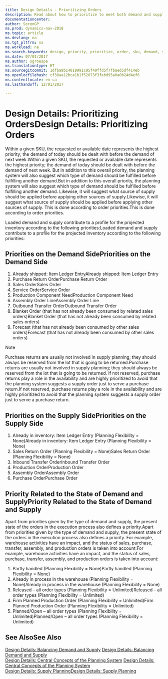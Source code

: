 ```yaml
---
title: Design Details - Prioritizing Orders
description: Read about how to prioritize to meet both demand and supply requirements.
documentationcenter: 
author: SorenGP
ms.prod: dynamics-nav-2018
ms.topic: article
ms.devlang: na
ms.tgt_pltfrm: na
ms.workload: na
ms.search.keywords: design, priority, prioritize, order, sku, demand, supply
ms.date: 07/01/2017
ms.author: sgroespe
ms.translationtype: HT
ms.sourcegitcommit: 1dfba8b14019991c95f40ffd5f7fbaed5df414eb
ms.openlocfilehash: cf38aa12bca1b1f52073f3febd95a0a0b24d4ef6
ms.contentlocale: en-ca
ms.lasthandoff: 12/01/2017

---
```

# <a name="design-details-prioritizing-orders"></a><span data-ttu-id="ffc5f-103">Design Details: Prioritizing Orders</span><span class="sxs-lookup"><span data-stu-id="ffc5f-103">Design Details: Prioritizing Orders</span></span>
<span data-ttu-id="ffc5f-104">Within a given SKU, the requested or available date represents the highest priority; the demand of today should be dealt with before the demand of next week.</span><span class="sxs-lookup"><span data-stu-id="ffc5f-104">Within a given SKU, the requested or available date represents the highest priority; the demand of today should be dealt with before the demand of next week.</span></span> <span data-ttu-id="ffc5f-105">But in addition to this overall priority, the planning system will also suggest which type of demand should be fulfilled before fulfilling another demand.</span><span class="sxs-lookup"><span data-stu-id="ffc5f-105">But in addition to this overall priority, the planning system will also suggest which type of demand should be fulfilled before fulfilling another demand.</span></span> <span data-ttu-id="ffc5f-106">Likewise, it will suggest what source of supply should be applied before applying other sources of supply.</span><span class="sxs-lookup"><span data-stu-id="ffc5f-106">Likewise, it will suggest what source of supply should be applied before applying other sources of supply.</span></span> <span data-ttu-id="ffc5f-107">This is done according to order priorities.</span><span class="sxs-lookup"><span data-stu-id="ffc5f-107">This is done according to order priorities.</span></span>  
  
<span data-ttu-id="ffc5f-108">Loaded demand and supply contribute to a profile for the projected inventory according to the following priorities:</span><span class="sxs-lookup"><span data-stu-id="ffc5f-108">Loaded demand and supply contribute to a profile for the projected inventory according to the following priorities:</span></span>  
  
## <a name="priorities-on-the-demand-side"></a><span data-ttu-id="ffc5f-109">Priorities on the Demand Side</span><span class="sxs-lookup"><span data-stu-id="ffc5f-109">Priorities on the Demand Side</span></span>  
1. <span data-ttu-id="ffc5f-110">Already shipped: Item Ledger Entry</span><span class="sxs-lookup"><span data-stu-id="ffc5f-110">Already shipped: Item Ledger Entry</span></span>  
2. <span data-ttu-id="ffc5f-111">Purchase Return Order</span><span class="sxs-lookup"><span data-stu-id="ffc5f-111">Purchase Return Order</span></span>  
3. <span data-ttu-id="ffc5f-112">Sales Order</span><span class="sxs-lookup"><span data-stu-id="ffc5f-112">Sales Order</span></span>  
4. <span data-ttu-id="ffc5f-113">Service Order</span><span class="sxs-lookup"><span data-stu-id="ffc5f-113">Service Order</span></span>  
5. <span data-ttu-id="ffc5f-114">Production Component Need</span><span class="sxs-lookup"><span data-stu-id="ffc5f-114">Production Component Need</span></span>  
6. <span data-ttu-id="ffc5f-115">Assembly Order Line</span><span class="sxs-lookup"><span data-stu-id="ffc5f-115">Assembly Order Line</span></span>  
7. <span data-ttu-id="ffc5f-116">Outbound Transfer Order</span><span class="sxs-lookup"><span data-stu-id="ffc5f-116">Outbound Transfer Order</span></span>  
8. <span data-ttu-id="ffc5f-117">Blanket Order (that has not already been consumed by related sales orders)</span><span class="sxs-lookup"><span data-stu-id="ffc5f-117">Blanket Order (that has not already been consumed by related sales orders)</span></span>  
9. <span data-ttu-id="ffc5f-118">Forecast (that has not already been consumed by other sales orders)</span><span class="sxs-lookup"><span data-stu-id="ffc5f-118">Forecast (that has not already been consumed by other sales orders)</span></span>  
  
> [!NOTE]  
>  <span data-ttu-id="ffc5f-119">Purchase returns are usually not involved in supply planning; they should always be reserved from the lot that is going to be returned.</span><span class="sxs-lookup"><span data-stu-id="ffc5f-119">Purchase returns are usually not involved in supply planning; they should always be reserved from the lot that is going to be returned.</span></span> <span data-ttu-id="ffc5f-120">If not reserved, purchase returns play a role in the availability and are highly prioritized to avoid that the planning system suggests a supply order just to serve a purchase return.</span><span class="sxs-lookup"><span data-stu-id="ffc5f-120">If not reserved, purchase returns play a role in the availability and are highly prioritized to avoid that the planning system suggests a supply order just to serve a purchase return.</span></span>  
  
## <a name="priorities-on-the-supply-side"></a><span data-ttu-id="ffc5f-121">Priorities on the Supply Side</span><span class="sxs-lookup"><span data-stu-id="ffc5f-121">Priorities on the Supply Side</span></span>  
1. <span data-ttu-id="ffc5f-122">Already in inventory: Item Ledger Entry (Planning Flexibility = None)</span><span class="sxs-lookup"><span data-stu-id="ffc5f-122">Already in inventory: Item Ledger Entry (Planning Flexibility = None)</span></span>  
2. <span data-ttu-id="ffc5f-123">Sales Return Order (Planning Flexibility = None)</span><span class="sxs-lookup"><span data-stu-id="ffc5f-123">Sales Return Order (Planning Flexibility = None)</span></span>  
3. <span data-ttu-id="ffc5f-124">Inbound Transfer Order</span><span class="sxs-lookup"><span data-stu-id="ffc5f-124">Inbound Transfer Order</span></span>  
4. <span data-ttu-id="ffc5f-125">Production Order</span><span class="sxs-lookup"><span data-stu-id="ffc5f-125">Production Order</span></span>  
5. <span data-ttu-id="ffc5f-126">Assembly Order</span><span class="sxs-lookup"><span data-stu-id="ffc5f-126">Assembly Order</span></span>  
6. <span data-ttu-id="ffc5f-127">Purchase Order</span><span class="sxs-lookup"><span data-stu-id="ffc5f-127">Purchase Order</span></span>  
  
## <a name="priority-related-to-the-state-of-demand-and-supply"></a><span data-ttu-id="ffc5f-128">Priority Related to the State of Demand and Supply</span><span class="sxs-lookup"><span data-stu-id="ffc5f-128">Priority Related to the State of Demand and Supply</span></span>  
<span data-ttu-id="ffc5f-129">Apart from priorities given by the type of demand and supply, the present state of the orders in the execution process also defines a priority.</span><span class="sxs-lookup"><span data-stu-id="ffc5f-129">Apart from priorities given by the type of demand and supply, the present state of the orders in the execution process also defines a priority.</span></span> <span data-ttu-id="ffc5f-130">For example, warehouse activities have an impact, and the status of sales, purchase, transfer, assembly, and production orders is taken into account:</span><span class="sxs-lookup"><span data-stu-id="ffc5f-130">For example, warehouse activities have an impact, and the status of sales, purchase, transfer, assembly, and production orders is taken into account:</span></span>  
  
1. <span data-ttu-id="ffc5f-131">Partly handled (Planning Flexibility = None)</span><span class="sxs-lookup"><span data-stu-id="ffc5f-131">Partly handled (Planning Flexibility = None)</span></span>  
2. <span data-ttu-id="ffc5f-132">Already in process in the warehouse (Planning Flexibility = None)</span><span class="sxs-lookup"><span data-stu-id="ffc5f-132">Already in process in the warehouse (Planning Flexibility = None)</span></span>  
3. <span data-ttu-id="ffc5f-133">Released – all order types (Planning Flexibility = Unlimited)</span><span class="sxs-lookup"><span data-stu-id="ffc5f-133">Released – all order types (Planning Flexibility = Unlimited)</span></span>  
4. <span data-ttu-id="ffc5f-134">Firm Planned Production Order (Planning Flexibility = Unlimited)</span><span class="sxs-lookup"><span data-stu-id="ffc5f-134">Firm Planned Production Order (Planning Flexibility = Unlimited)</span></span>  
5. <span data-ttu-id="ffc5f-135">Planned/Open – all order types (Planning Flexibility = Unlimited)</span><span class="sxs-lookup"><span data-stu-id="ffc5f-135">Planned/Open – all order types (Planning Flexibility = Unlimited)</span></span>  
  
## <a name="see-also"></a><span data-ttu-id="ffc5f-136">See Also</span><span class="sxs-lookup"><span data-stu-id="ffc5f-136">See Also</span></span>  
<span data-ttu-id="ffc5f-137">[Design Details: Balancing Demand and Supply](design-details-balancing-demand-and-supply.md) </span><span class="sxs-lookup"><span data-stu-id="ffc5f-137">[Design Details: Balancing Demand and Supply](design-details-balancing-demand-and-supply.md) </span></span>  
<span data-ttu-id="ffc5f-138">[Design Details: Central Concepts of the Planning System](design-details-central-concepts-of-the-planning-system.md) </span><span class="sxs-lookup"><span data-stu-id="ffc5f-138">[Design Details: Central Concepts of the Planning System](design-details-central-concepts-of-the-planning-system.md) </span></span>  
[<span data-ttu-id="ffc5f-139">Design Details: Supply Planning</span><span class="sxs-lookup"><span data-stu-id="ffc5f-139">Design Details: Supply Planning</span></span>](design-details-supply-planning.md)

